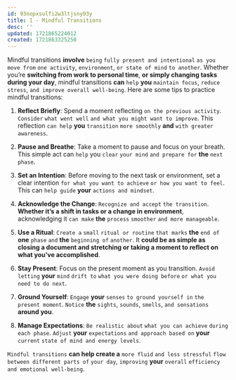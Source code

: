 ```yaml
---
id: 93nopxsulfi2w3ltjsny93y
title: 1 - Mindful Transitions
desc: ''
updated: 1721865224012
created: 1721863325250
---
```


Mindful transitions **involve** `being` `fully present and intentional` `as you move from` `one activity`, `environment`, `or state of mind` `to another`. Whether you’re **switching from work to personal time**, **or simply changing tasks during your day**, mindful transitions **can** `help` **you** `maintain focus`, `reduce stress`, `and improve overall well-being`. Here are some tips to practice mindful transitions:

1. **Reflect Briefly**: Spend a moment reflecting `on the previous activity`. `Consider` `what went well` `and what you might want to improve`. This reflection `can help` **you** `transition` `more smoothly` **and** `with greater awareness`.

2. **Pause and Breathe**: Take a moment to pause and focus on your breath. This simple act can `help` you `clear` `your mind` `and prepare for` **the** `next phase`.

3. **Set an Intention**: Before moving to the next task or environment, set a clear intention `for what you want to achieve` `or how you want to feel`. This can `help guide` **your** `actions and mindset`.

4. **Acknowledge the Change**: `Recognize and accept` `the transition`. **Whether it’s a shift in tasks or a change in environment**, acknowledging it `can make` **the** `process` `smoother` `and more manageable`.

5. **Use a Ritual**: `Create a` `small` `ritual or routine` `that marks` **the** `end of` **one** `phase` `and` **the** `beginning of` `another`. It **could be as simple as closing a document and stretching or taking a moment to reflect on what you’ve accomplished**.

6. **Stay Present**: Focus on the present moment as you transition. `Avoid letting` **your** `mind` `drift to` `what you were doing before` `or what you need to do next`.

7. **Ground Yourself**: `Engage` **your** `senses` `to ground yourself in` `the present moment`. `Notice` **the** `sights`, `sounds`, `smells`, `and sensations` **around you**.

8. **Manage Expectations**: `Be realistic about` `what you can achieve` `during each phase`. `Adjust` **your** `expectations` `and approach based on` **your** `current` `state of mind and energy levels`.

`Mindful transitions` **can help create a** `more fluid` `and less stressful` `flow` `between different parts of` `your day`, `improving` **your** `overall` `efficiency and emotional well-being`.